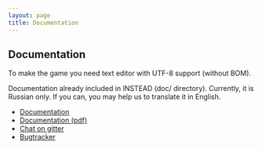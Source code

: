 ```yaml
---
layout: page
title: Documentation
---
```

## Documentation

To make the game you need text editor with UTF-8 support (without BOM).

Documentation already included in INSTEAD (doc/ directory). Currently, it is Russian only.
If you can, you may help us to translate it in English.

* [Documentation](https://github.com/instead-hub/instead/blob/master/doc/stead3.md)
* [Documentation (pdf)](http://club.syscall.ru/s/download/stead3.pdf)
* [Chat on gitter](https://gitter.im/instead-hub/instead)
* [Bugtracker](https://github.com/instead-hub/instead/issues)
